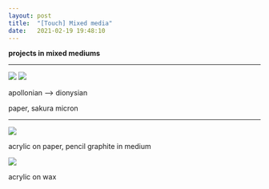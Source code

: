 ```yaml
---
layout: post
title:  "[Touch] Mixed media"
date:   2021-02-19 19:48:10
---
```


**projects in mixed mediums**

-----------------------------------------------------------

<img src="https://i.imgur.com/MQPTUa3.jpg">

<img src="https://i.imgur.com/zIlrJxA.jpg">

apollonian --> dionysian

paper, sakura micron

-----------------------------------------------------------

<img src="https://i.imgur.com/ECPefXn.jpg">

acrylic on paper, pencil graphite in medium

<img src="https://i.imgur.com/buGzURu.jpg">

acrylic on wax



